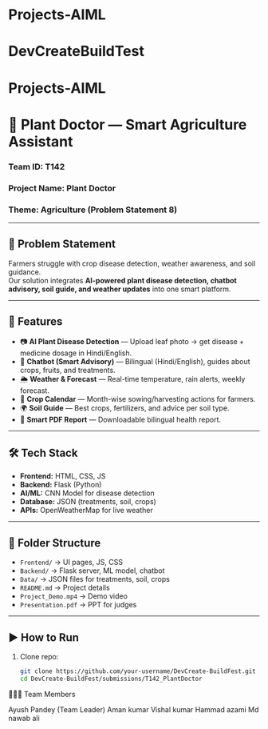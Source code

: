 # Projects-AIML

# DevCreateBuildTest
# Projects-AIML
# 🌱 Plant Doctor — Smart Agriculture Assistant  

### Team ID: T142  
### Project Name: Plant Doctor  
### Theme: Agriculture (Problem Statement 8)  

---

## 📌 Problem Statement
Farmers struggle with crop disease detection, weather awareness, and soil guidance.  
Our solution integrates **AI-powered plant disease detection, chatbot advisory, soil guide, and weather updates** into one smart platform.

---

## 🚀 Features
- 📷 **AI Plant Disease Detection** — Upload leaf photo → get disease + medicine dosage in Hindi/English.  
- 🤖 **Chatbot (Smart Advisory)** — Bilingual (Hindi/English), guides about crops, fruits, and treatments.  
- 🌦 **Weather & Forecast** — Real-time temperature, rain alerts, weekly forecast.  
- 📅 **Crop Calendar** — Month-wise sowing/harvesting actions for farmers.  
- 🌍 **Soil Guide** — Best crops, fertilizers, and advice per soil type.  
- 📑 **Smart PDF Report** — Downloadable bilingual health report.  

---

## 🛠 Tech Stack
- **Frontend:** HTML, CSS, JS  
- **Backend:** Flask (Python)  
- **AI/ML:** CNN Model for disease detection  
- **Database:** JSON (treatments, soil, crops)  
- **APIs:** OpenWeatherMap for live weather  

---

## 📂 Folder Structure
- `Frontend/` → UI pages, JS, CSS  
- `Backend/` → Flask server, ML model, chatbot  
- `Data/` → JSON files for treatments, soil, crops  
- `README.md` → Project details  
- `Project_Demo.mp4` → Demo video  
- `Presentation.pdf` → PPT for judges  

---

## ▶️ How to Run
1. Clone repo:
   ```bash
   git clone https://github.com/your-username/DevCreate-BuildFest.git
   cd DevCreate-BuildFest/submissions/T142_PlantDoctor

👨‍👩‍👧 Team Members

Ayush Pandey (Team Leader)
Aman kumar 
Vishal kumar
Hammad azami
Md nawab ali
